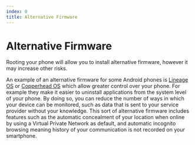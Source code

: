```yaml
---
index: 0
title: Alternative Firmware
---
```

# Alternative Firmware

Rooting your phone will allow you to install alternative firmware, however it may increase other risks.

An example of an alternative firmware for some Android phones is [Lineage OS](https://www.lineageos.org/) or [Copperhead OS](https://copperhead.co) which allow greater control over your phone. For example they make it easier to uninstall applications from the system level of your phone. By doing so, you can reduce the number of ways in which your device can be monitored, such as data that is sent to your service provider without your knowledge. This sort of alternative firmware includes features such as the automatic concealment of your location when online by using a Virtual Private Network as default, and automatic incognito browsing meaning history of your communication is not recorded on your smartphone.